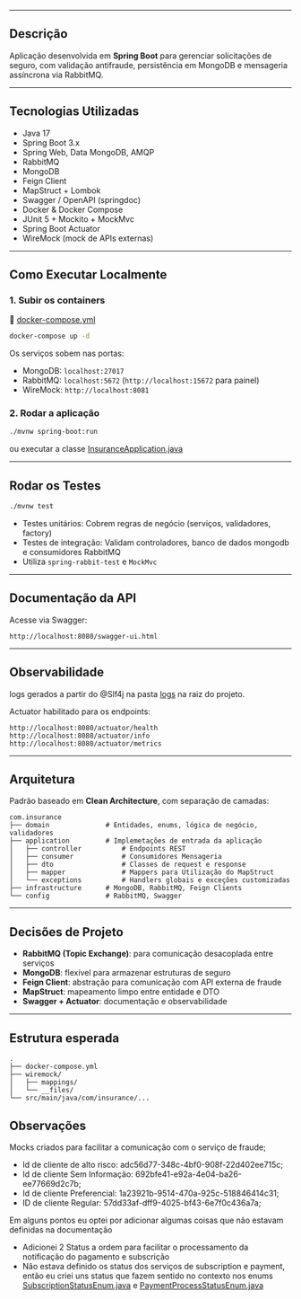 
---

## Descrição

Aplicação desenvolvida em **Spring Boot** para gerenciar solicitações de seguro, com validação antifraude, persistência em MongoDB e mensageria assíncrona via RabbitMQ.

---

## Tecnologias Utilizadas

- Java 17
- Spring Boot 3.x
- Spring Web, Data MongoDB, AMQP
- RabbitMQ
- MongoDB
- Feign Client
- MapStruct + Lombok
- Swagger / OpenAPI (springdoc)
- Docker & Docker Compose
- JUnit 5 + Mockito + MockMvc
- Spring Boot Actuator
- WireMock (mock de APIs externas)

---

## Como Executar Localmente

### 1. Subir os containers
📄 [docker-compose.yml](./docker-compose.yml)
```bash
docker-compose up -d
```

Os serviços sobem nas portas:
- MongoDB: `localhost:27017`
- RabbitMQ: `localhost:5672` (`http://localhost:15672` para painel)
- WireMock: `http://localhost:8081`

### 2. Rodar a aplicação

```bash
./mvnw spring-boot:run
```

ou executar a classe [InsuranceApplication.java](src/main/java/com/insurance/InsuranceApplication.java)



---

## Rodar os Testes

```bash
./mvnw test
```

- Testes unitários: Cobrem regras de negócio (serviços, validadores, factory)
- Testes de integração: Validam controladores, banco de dados mongodb e consumidores RabbitMQ
- Utiliza `spring-rabbit-test` e `MockMvc`

---

## Documentação da API

Acesse via Swagger:

```
http://localhost:8080/swagger-ui.html
```

---

## Observabilidade
logs gerados a partir do @Slf4j na pasta [logs](logs) na raiz do projeto.

Actuator habilitado para os endpoints:

```
http://localhost:8080/actuator/health
http://localhost:8080/actuator/info
http://localhost:8080/actuator/metrics
```
---

## Arquitetura

Padrão baseado em **Clean Architecture**, com separação de camadas:

```
com.insurance
├── domain              # Entidades, enums, lógica de negócio, validadores
├── application         # Implemetações de entrada da aplicação
│   ├── controller          # Endpoints REST
│   ├── consumer            # Consumidores Mensageria
│   ├── dto                 # Classes de request e response
│   ├── mapper              # Mappers para Utilização do MapStruct
│   └── exceptions          # Handlers globais e exceções customizadas
├── infrastructure      # MongoDB, RabbitMQ, Feign Clients
└── config              # RabbitMQ, Swagger
```

---

## Decisões de Projeto

- **RabbitMQ (Topic Exchange)**: para comunicação desacoplada entre serviços
- **MongoDB**: flexível para armazenar estruturas de seguro
- **Feign Client**: abstração para comunicação com API externa de fraude
- **MapStruct**: mapeamento limpo entre entidade e DTO
- **Swagger + Actuator**: documentação e observabilidade

---

## Estrutura esperada

```
.
├── docker-compose.yml
├── wiremock/
│   ├── mappings/
│   └── __files/
└── src/main/java/com/insurance/...
```

## Observações

Mocks criados para facilitar a comunicação com o serviço de fraude;

- Id de cliente de alto risco: adc56d77-348c-4bf0-908f-22d402ee715c;
- Id de cliente Sem Informação: 692bfe41-e92a-4e04-ba26-ee77669d2c7b;
- Id de cliente Preferencial: 1a23921b-9514-470a-925c-518846414c31;
- ID de cliente Regular: 57dd33af-dff9-4025-bf43-6e7f0c436a7a;

Em alguns pontos eu optei por adicionar algumas coisas que não estavam definidas na documentação

- Adicionei 2 Status a ordem para facilitar o processamento da notificação do pagamento e subscrição
- Não estava definido os status dos serviços de subscription e payment, então eu criei uns status que fazem sentido no contexto nos enums [SubscriptionStatusEnum.java](src/main/java/com/insurance/domain/enums/SubscriptionStatusEnum.java) e [PaymentProcessStatusEnum.java](src/main/java/com/insurance/domain/enums/PaymentProcessStatusEnum.java)
